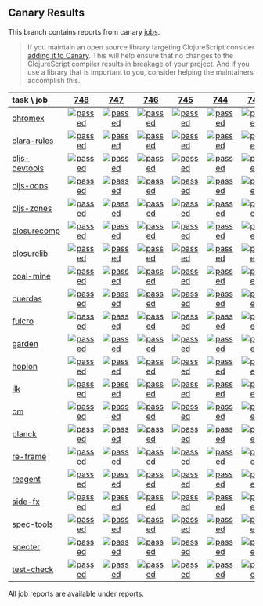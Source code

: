 ## Canary Results

This branch contains reports from canary [jobs](https://github.com/cljs-oss/canary/tree/jobs).

> If you maintain an open source library targeting ClojureScript consider [adding it to Canary](https://github.com/cljs-oss/canary/tree/master#how-to-participate). This will help ensure that no changes to the ClojureScript compiler results in breakage of your project. And if you use a library that is important to you, consider helping the maintainers accomplish this.

[//]: # (begin_overview_table)

| task \ job | <a href="reports/2018/12/31/job-000748-1.10.497-5a52244" title="job #748 finished on 2018-12-31">748</a> | <a href="reports/2018/12/30/job-000747-1.10.497-5a52244" title="job #747 finished on 2018-12-30">747</a> | <a href="reports/2018/12/29/job-000746-1.10.497-5a52244" title="job #746 finished on 2018-12-29">746</a> | <a href="reports/2018/12/28/job-000745-1.10.496-632a171" title="job #745 finished on 2018-12-28">745</a> | <a href="reports/2018/12/27/job-000744-1.10.495-857c1e2" title="job #744 finished on 2018-12-27">744</a> | <a href="reports/2018/12/26/job-000743-1.10.495-857c1e2" title="job #743 finished on 2018-12-26">743</a> | <a href="reports/2018/12/25/job-000742-1.10.495-857c1e2" title="job #742 finished on 2018-12-25">742</a> | <a href="reports/2018/12/24/job-000741-1.10.492-6ccb629" title="job #741 finished on 2018-12-24">741</a> | <a href="reports/2018/12/23/job-000740-1.10.492-6ccb629" title="job #740 finished on 2018-12-23">740</a> | <a href="reports/2018/12/23/job-000739-1.10.492-6ccb629" title="job #739 finished on 2018-12-23">739</a> |
| :--- | :---: | :---: | :---: | :---: | :---: | :---: | :---: | :---: | :---: | :---: |
| [chromex](https://github.com/binaryage/chromex) | <a href="reports/2018/12/31/job-000748-1.10.497-5a52244#-chromex"><img title="passed" src="http://box.binaryage.com/s-passed.svg"><a> | <a href="reports/2018/12/30/job-000747-1.10.497-5a52244#-chromex"><img title="passed" src="http://box.binaryage.com/s-passed.svg"><a> | <a href="reports/2018/12/29/job-000746-1.10.497-5a52244#-chromex"><img title="passed" src="http://box.binaryage.com/s-passed.svg"><a> | <a href="reports/2018/12/28/job-000745-1.10.496-632a171#-chromex"><img title="passed" src="http://box.binaryage.com/s-passed.svg"><a> | <a href="reports/2018/12/27/job-000744-1.10.495-857c1e2#-chromex"><img title="passed" src="http://box.binaryage.com/s-passed.svg"><a> | <a href="reports/2018/12/26/job-000743-1.10.495-857c1e2#-chromex"><img title="passed" src="http://box.binaryage.com/s-passed.svg"><a> | <a href="reports/2018/12/25/job-000742-1.10.495-857c1e2#-chromex"><img title="passed" src="http://box.binaryage.com/s-passed.svg"><a> | <a href="reports/2018/12/24/job-000741-1.10.492-6ccb629#-chromex"><img title="passed" src="http://box.binaryage.com/s-passed.svg"><a> | <a href="reports/2018/12/23/job-000740-1.10.492-6ccb629#-chromex"><img title="disabled" src="http://box.binaryage.com/s-disabled.svg"><a> | <a href="reports/2018/12/23/job-000739-1.10.492-6ccb629#-chromex"><img title="passed" src="http://box.binaryage.com/s-passed.svg"><a> |
| [clara-rules](https://github.com/cerner/clara-rules) | <a href="reports/2018/12/31/job-000748-1.10.497-5a52244#-clara-rules"><img title="passed" src="http://box.binaryage.com/s-passed.svg"><a> | <a href="reports/2018/12/30/job-000747-1.10.497-5a52244#-clara-rules"><img title="passed" src="http://box.binaryage.com/s-passed.svg"><a> | <a href="reports/2018/12/29/job-000746-1.10.497-5a52244#-clara-rules"><img title="passed" src="http://box.binaryage.com/s-passed.svg"><a> | <a href="reports/2018/12/28/job-000745-1.10.496-632a171#-clara-rules"><img title="passed" src="http://box.binaryage.com/s-passed.svg"><a> | <a href="reports/2018/12/27/job-000744-1.10.495-857c1e2#-clara-rules"><img title="passed" src="http://box.binaryage.com/s-passed.svg"><a> | <a href="reports/2018/12/26/job-000743-1.10.495-857c1e2#-clara-rules"><img title="passed" src="http://box.binaryage.com/s-passed.svg"><a> | <a href="reports/2018/12/25/job-000742-1.10.495-857c1e2#-clara-rules"><img title="passed" src="http://box.binaryage.com/s-passed.svg"><a> | <a href="reports/2018/12/24/job-000741-1.10.492-6ccb629#-clara-rules"><img title="passed" src="http://box.binaryage.com/s-passed.svg"><a> | <a href="reports/2018/12/23/job-000740-1.10.492-6ccb629#-clara-rules"><img title="disabled" src="http://box.binaryage.com/s-disabled.svg"><a> | <a href="reports/2018/12/23/job-000739-1.10.492-6ccb629#-clara-rules"><img title="passed" src="http://box.binaryage.com/s-passed.svg"><a> |
| [cljs-devtools](https://github.com/binaryage/cljs-devtools) | <a href="reports/2018/12/31/job-000748-1.10.497-5a52244#-cljs-devtools"><img title="passed" src="http://box.binaryage.com/s-passed.svg"><a> | <a href="reports/2018/12/30/job-000747-1.10.497-5a52244#-cljs-devtools"><img title="passed" src="http://box.binaryage.com/s-passed.svg"><a> | <a href="reports/2018/12/29/job-000746-1.10.497-5a52244#-cljs-devtools"><img title="passed" src="http://box.binaryage.com/s-passed.svg"><a> | <a href="reports/2018/12/28/job-000745-1.10.496-632a171#-cljs-devtools"><img title="passed" src="http://box.binaryage.com/s-passed.svg"><a> | <a href="reports/2018/12/27/job-000744-1.10.495-857c1e2#-cljs-devtools"><img title="passed" src="http://box.binaryage.com/s-passed.svg"><a> | <a href="reports/2018/12/26/job-000743-1.10.495-857c1e2#-cljs-devtools"><img title="passed" src="http://box.binaryage.com/s-passed.svg"><a> | <a href="reports/2018/12/25/job-000742-1.10.495-857c1e2#-cljs-devtools"><img title="passed" src="http://box.binaryage.com/s-passed.svg"><a> | <a href="reports/2018/12/24/job-000741-1.10.492-6ccb629#-cljs-devtools"><img title="passed" src="http://box.binaryage.com/s-passed.svg"><a> | <a href="reports/2018/12/23/job-000740-1.10.492-6ccb629#-cljs-devtools"><img title="disabled" src="http://box.binaryage.com/s-disabled.svg"><a> | <a href="reports/2018/12/23/job-000739-1.10.492-6ccb629#-cljs-devtools"><img title="passed" src="http://box.binaryage.com/s-passed.svg"><a> |
| [cljs-oops](https://github.com/binaryage/cljs-oops) | <a href="reports/2018/12/31/job-000748-1.10.497-5a52244#-cljs-oops"><img title="passed" src="http://box.binaryage.com/s-passed.svg"><a> | <a href="reports/2018/12/30/job-000747-1.10.497-5a52244#-cljs-oops"><img title="passed" src="http://box.binaryage.com/s-passed.svg"><a> | <a href="reports/2018/12/29/job-000746-1.10.497-5a52244#-cljs-oops"><img title="passed" src="http://box.binaryage.com/s-passed.svg"><a> | <a href="reports/2018/12/28/job-000745-1.10.496-632a171#-cljs-oops"><img title="passed" src="http://box.binaryage.com/s-passed.svg"><a> | <a href="reports/2018/12/27/job-000744-1.10.495-857c1e2#-cljs-oops"><img title="passed" src="http://box.binaryage.com/s-passed.svg"><a> | <a href="reports/2018/12/26/job-000743-1.10.495-857c1e2#-cljs-oops"><img title="passed" src="http://box.binaryage.com/s-passed.svg"><a> | <a href="reports/2018/12/25/job-000742-1.10.495-857c1e2#-cljs-oops"><img title="passed" src="http://box.binaryage.com/s-passed.svg"><a> | <a href="reports/2018/12/24/job-000741-1.10.492-6ccb629#-cljs-oops"><img title="passed" src="http://box.binaryage.com/s-passed.svg"><a> | <a href="reports/2018/12/23/job-000740-1.10.492-6ccb629#-cljs-oops"><img title="disabled" src="http://box.binaryage.com/s-disabled.svg"><a> | <a href="reports/2018/12/23/job-000739-1.10.492-6ccb629#-cljs-oops"><img title="passed" src="http://box.binaryage.com/s-passed.svg"><a> |
| [cljs-zones](https://github.com/binaryage/cljs-zones) | <a href="reports/2018/12/31/job-000748-1.10.497-5a52244#-cljs-zones"><img title="passed" src="http://box.binaryage.com/s-passed.svg"><a> | <a href="reports/2018/12/30/job-000747-1.10.497-5a52244#-cljs-zones"><img title="passed" src="http://box.binaryage.com/s-passed.svg"><a> | <a href="reports/2018/12/29/job-000746-1.10.497-5a52244#-cljs-zones"><img title="passed" src="http://box.binaryage.com/s-passed.svg"><a> | <a href="reports/2018/12/28/job-000745-1.10.496-632a171#-cljs-zones"><img title="passed" src="http://box.binaryage.com/s-passed.svg"><a> | <a href="reports/2018/12/27/job-000744-1.10.495-857c1e2#-cljs-zones"><img title="passed" src="http://box.binaryage.com/s-passed.svg"><a> | <a href="reports/2018/12/26/job-000743-1.10.495-857c1e2#-cljs-zones"><img title="passed" src="http://box.binaryage.com/s-passed.svg"><a> | <a href="reports/2018/12/25/job-000742-1.10.495-857c1e2#-cljs-zones"><img title="passed" src="http://box.binaryage.com/s-passed.svg"><a> | <a href="reports/2018/12/24/job-000741-1.10.492-6ccb629#-cljs-zones"><img title="passed" src="http://box.binaryage.com/s-passed.svg"><a> | <a href="reports/2018/12/23/job-000740-1.10.492-6ccb629#-cljs-zones"><img title="disabled" src="http://box.binaryage.com/s-disabled.svg"><a> | <a href="reports/2018/12/23/job-000739-1.10.492-6ccb629#-cljs-zones"><img title="passed" src="http://box.binaryage.com/s-passed.svg"><a> |
| [closurecomp](https://github.com/mfikes/closurecomp) | <a href="reports/2018/12/31/job-000748-1.10.497-5a52244#-closurecomp"><img title="passed" src="http://box.binaryage.com/s-passed.svg"><a> | <a href="reports/2018/12/30/job-000747-1.10.497-5a52244#-closurecomp"><img title="passed" src="http://box.binaryage.com/s-passed.svg"><a> | <a href="reports/2018/12/29/job-000746-1.10.497-5a52244#-closurecomp"><img title="passed" src="http://box.binaryage.com/s-passed.svg"><a> | <a href="reports/2018/12/28/job-000745-1.10.496-632a171#-closurecomp"><img title="passed" src="http://box.binaryage.com/s-passed.svg"><a> | <a href="reports/2018/12/27/job-000744-1.10.495-857c1e2#-closurecomp"><img title="passed" src="http://box.binaryage.com/s-passed.svg"><a> | <a href="reports/2018/12/26/job-000743-1.10.495-857c1e2#-closurecomp"><img title="passed" src="http://box.binaryage.com/s-passed.svg"><a> | <a href="reports/2018/12/25/job-000742-1.10.495-857c1e2#-closurecomp"><img title="passed" src="http://box.binaryage.com/s-passed.svg"><a> | <a href="reports/2018/12/24/job-000741-1.10.492-6ccb629#-closurecomp"><img title="passed" src="http://box.binaryage.com/s-passed.svg"><a> | <a href="reports/2018/12/23/job-000740-1.10.492-6ccb629#-closurecomp"><img title="disabled" src="http://box.binaryage.com/s-disabled.svg"><a> | <a href="reports/2018/12/23/job-000739-1.10.492-6ccb629#-closurecomp"><img title="passed" src="http://box.binaryage.com/s-passed.svg"><a> |
| [closurelib](https://github.com/mfikes/closurelib) | <a href="reports/2018/12/31/job-000748-1.10.497-5a52244#-closurelib"><img title="passed" src="http://box.binaryage.com/s-passed.svg"><a> | <a href="reports/2018/12/30/job-000747-1.10.497-5a52244#-closurelib"><img title="passed" src="http://box.binaryage.com/s-passed.svg"><a> | <a href="reports/2018/12/29/job-000746-1.10.497-5a52244#-closurelib"><img title="passed" src="http://box.binaryage.com/s-passed.svg"><a> | <a href="reports/2018/12/28/job-000745-1.10.496-632a171#-closurelib"><img title="passed" src="http://box.binaryage.com/s-passed.svg"><a> | <a href="reports/2018/12/27/job-000744-1.10.495-857c1e2#-closurelib"><img title="passed" src="http://box.binaryage.com/s-passed.svg"><a> | <a href="reports/2018/12/26/job-000743-1.10.495-857c1e2#-closurelib"><img title="passed" src="http://box.binaryage.com/s-passed.svg"><a> | <a href="reports/2018/12/25/job-000742-1.10.495-857c1e2#-closurelib"><img title="passed" src="http://box.binaryage.com/s-passed.svg"><a> | <a href="reports/2018/12/24/job-000741-1.10.492-6ccb629#-closurelib"><img title="passed" src="http://box.binaryage.com/s-passed.svg"><a> | <a href="reports/2018/12/23/job-000740-1.10.492-6ccb629#-closurelib"><img title="disabled" src="http://box.binaryage.com/s-disabled.svg"><a> | <a href="reports/2018/12/23/job-000739-1.10.492-6ccb629#-closurelib"><img title="passed" src="http://box.binaryage.com/s-passed.svg"><a> |
| [coal-mine](https://github.com/mfikes/coal-mine) | <a href="reports/2018/12/31/job-000748-1.10.497-5a52244#-coal-mine"><img title="passed" src="http://box.binaryage.com/s-passed.svg"><a> | <a href="reports/2018/12/30/job-000747-1.10.497-5a52244#-coal-mine"><img title="passed" src="http://box.binaryage.com/s-passed.svg"><a> | <a href="reports/2018/12/29/job-000746-1.10.497-5a52244#-coal-mine"><img title="passed" src="http://box.binaryage.com/s-passed.svg"><a> | <a href="reports/2018/12/28/job-000745-1.10.496-632a171#-coal-mine"><img title="passed" src="http://box.binaryage.com/s-passed.svg"><a> | <a href="reports/2018/12/27/job-000744-1.10.495-857c1e2#-coal-mine"><img title="passed" src="http://box.binaryage.com/s-passed.svg"><a> | <a href="reports/2018/12/26/job-000743-1.10.495-857c1e2#-coal-mine"><img title="passed" src="http://box.binaryage.com/s-passed.svg"><a> | <a href="reports/2018/12/25/job-000742-1.10.495-857c1e2#-coal-mine"><img title="passed" src="http://box.binaryage.com/s-passed.svg"><a> | <a href="reports/2018/12/24/job-000741-1.10.492-6ccb629#-coal-mine"><img title="passed" src="http://box.binaryage.com/s-passed.svg"><a> | <a href="reports/2018/12/23/job-000740-1.10.492-6ccb629#-coal-mine"><img title="disabled" src="http://box.binaryage.com/s-disabled.svg"><a> | <a href="reports/2018/12/23/job-000739-1.10.492-6ccb629#-coal-mine"><img title="passed" src="http://box.binaryage.com/s-passed.svg"><a> |
| [cuerdas](https://github.com/funcool/cuerdas) | <a href="reports/2018/12/31/job-000748-1.10.497-5a52244#-cuerdas"><img title="passed" src="http://box.binaryage.com/s-passed.svg"><a> | <a href="reports/2018/12/30/job-000747-1.10.497-5a52244#-cuerdas"><img title="passed" src="http://box.binaryage.com/s-passed.svg"><a> | <a href="reports/2018/12/29/job-000746-1.10.497-5a52244#-cuerdas"><img title="passed" src="http://box.binaryage.com/s-passed.svg"><a> | <a href="reports/2018/12/28/job-000745-1.10.496-632a171#-cuerdas"><img title="passed" src="http://box.binaryage.com/s-passed.svg"><a> | <a href="reports/2018/12/27/job-000744-1.10.495-857c1e2#-cuerdas"><img title="passed" src="http://box.binaryage.com/s-passed.svg"><a> | <a href="reports/2018/12/26/job-000743-1.10.495-857c1e2#-cuerdas"><img title="passed" src="http://box.binaryage.com/s-passed.svg"><a> | <a href="reports/2018/12/25/job-000742-1.10.495-857c1e2#-cuerdas"><img title="passed" src="http://box.binaryage.com/s-passed.svg"><a> | <a href="reports/2018/12/24/job-000741-1.10.492-6ccb629#-cuerdas"><img title="passed" src="http://box.binaryage.com/s-passed.svg"><a> | <a href="reports/2018/12/23/job-000740-1.10.492-6ccb629#-cuerdas"><img title="disabled" src="http://box.binaryage.com/s-disabled.svg"><a> | <a href="reports/2018/12/23/job-000739-1.10.492-6ccb629#-cuerdas"><img title="passed" src="http://box.binaryage.com/s-passed.svg"><a> |
| [fulcro](https://github.com/fulcrologic/fulcro) | <a href="reports/2018/12/31/job-000748-1.10.497-5a52244#-fulcro"><img title="passed" src="http://box.binaryage.com/s-passed.svg"><a> | <a href="reports/2018/12/30/job-000747-1.10.497-5a52244#-fulcro"><img title="passed" src="http://box.binaryage.com/s-passed.svg"><a> | <a href="reports/2018/12/29/job-000746-1.10.497-5a52244#-fulcro"><img title="passed" src="http://box.binaryage.com/s-passed.svg"><a> | <a href="reports/2018/12/28/job-000745-1.10.496-632a171#-fulcro"><img title="passed" src="http://box.binaryage.com/s-passed.svg"><a> | <a href="reports/2018/12/27/job-000744-1.10.495-857c1e2#-fulcro"><img title="passed" src="http://box.binaryage.com/s-passed.svg"><a> | <a href="reports/2018/12/26/job-000743-1.10.495-857c1e2#-fulcro"><img title="passed" src="http://box.binaryage.com/s-passed.svg"><a> | <a href="reports/2018/12/25/job-000742-1.10.495-857c1e2#-fulcro"><img title="passed" src="http://box.binaryage.com/s-passed.svg"><a> | <a href="reports/2018/12/24/job-000741-1.10.492-6ccb629#-fulcro"><img title="passed" src="http://box.binaryage.com/s-passed.svg"><a> | <a href="reports/2018/12/23/job-000740-1.10.492-6ccb629#-fulcro"><img title="disabled" src="http://box.binaryage.com/s-disabled.svg"><a> | <a href="reports/2018/12/23/job-000739-1.10.492-6ccb629#-fulcro"><img title="passed" src="http://box.binaryage.com/s-passed.svg"><a> |
| [garden](https://github.com/noprompt/garden) | <a href="reports/2018/12/31/job-000748-1.10.497-5a52244#-garden"><img title="passed" src="http://box.binaryage.com/s-passed.svg"><a> | <a href="reports/2018/12/30/job-000747-1.10.497-5a52244#-garden"><img title="passed" src="http://box.binaryage.com/s-passed.svg"><a> | <a href="reports/2018/12/29/job-000746-1.10.497-5a52244#-garden"><img title="passed" src="http://box.binaryage.com/s-passed.svg"><a> | <a href="reports/2018/12/28/job-000745-1.10.496-632a171#-garden"><img title="passed" src="http://box.binaryage.com/s-passed.svg"><a> | <a href="reports/2018/12/27/job-000744-1.10.495-857c1e2#-garden"><img title="passed" src="http://box.binaryage.com/s-passed.svg"><a> | <a href="reports/2018/12/26/job-000743-1.10.495-857c1e2#-garden"><img title="passed" src="http://box.binaryage.com/s-passed.svg"><a> | <a href="reports/2018/12/25/job-000742-1.10.495-857c1e2#-garden"><img title="passed" src="http://box.binaryage.com/s-passed.svg"><a> | <a href="reports/2018/12/24/job-000741-1.10.492-6ccb629#-garden"><img title="passed" src="http://box.binaryage.com/s-passed.svg"><a> | <a href="reports/2018/12/23/job-000740-1.10.492-6ccb629#-garden"><img title="disabled" src="http://box.binaryage.com/s-disabled.svg"><a> | <a href="reports/2018/12/23/job-000739-1.10.492-6ccb629#-garden"><img title="passed" src="http://box.binaryage.com/s-passed.svg"><a> |
| [hoplon](https://github.com/hoplon/hoplon) | <a href="reports/2018/12/31/job-000748-1.10.497-5a52244#-hoplon"><img title="passed" src="http://box.binaryage.com/s-passed.svg"><a> | <a href="reports/2018/12/30/job-000747-1.10.497-5a52244#-hoplon"><img title="passed" src="http://box.binaryage.com/s-passed.svg"><a> | <a href="reports/2018/12/29/job-000746-1.10.497-5a52244#-hoplon"><img title="passed" src="http://box.binaryage.com/s-passed.svg"><a> | <a href="reports/2018/12/28/job-000745-1.10.496-632a171#-hoplon"><img title="passed" src="http://box.binaryage.com/s-passed.svg"><a> | <a href="reports/2018/12/27/job-000744-1.10.495-857c1e2#-hoplon"><img title="passed" src="http://box.binaryage.com/s-passed.svg"><a> | <a href="reports/2018/12/26/job-000743-1.10.495-857c1e2#-hoplon"><img title="passed" src="http://box.binaryage.com/s-passed.svg"><a> | <a href="reports/2018/12/25/job-000742-1.10.495-857c1e2#-hoplon"><img title="passed" src="http://box.binaryage.com/s-passed.svg"><a> | <a href="reports/2018/12/24/job-000741-1.10.492-6ccb629#-hoplon"><img title="passed" src="http://box.binaryage.com/s-passed.svg"><a> | <a href="reports/2018/12/23/job-000740-1.10.492-6ccb629#-hoplon"><img title="disabled" src="http://box.binaryage.com/s-disabled.svg"><a> | <a href="reports/2018/12/23/job-000739-1.10.492-6ccb629#-hoplon"><img title="passed" src="http://box.binaryage.com/s-passed.svg"><a> |
| [ilk](https://github.com/mfikes/ilk) | <a href="reports/2018/12/31/job-000748-1.10.497-5a52244#-ilk"><img title="passed" src="http://box.binaryage.com/s-passed.svg"><a> | <a href="reports/2018/12/30/job-000747-1.10.497-5a52244#-ilk"><img title="passed" src="http://box.binaryage.com/s-passed.svg"><a> | <a href="reports/2018/12/29/job-000746-1.10.497-5a52244#-ilk"><img title="passed" src="http://box.binaryage.com/s-passed.svg"><a> | <a href="reports/2018/12/28/job-000745-1.10.496-632a171#-ilk"><img title="passed" src="http://box.binaryage.com/s-passed.svg"><a> | <a href="reports/2018/12/27/job-000744-1.10.495-857c1e2#-ilk"><img title="passed" src="http://box.binaryage.com/s-passed.svg"><a> | <a href="reports/2018/12/26/job-000743-1.10.495-857c1e2#-ilk"><img title="passed" src="http://box.binaryage.com/s-passed.svg"><a> | <a href="reports/2018/12/25/job-000742-1.10.495-857c1e2#-ilk"><img title="passed" src="http://box.binaryage.com/s-passed.svg"><a> | <a href="reports/2018/12/24/job-000741-1.10.492-6ccb629#-ilk"><img title="passed" src="http://box.binaryage.com/s-passed.svg"><a> | <a href="reports/2018/12/23/job-000740-1.10.492-6ccb629#-ilk"><img title="passed" src="http://box.binaryage.com/s-passed.svg"><a> | <a href="reports/2018/12/23/job-000739-1.10.492-6ccb629#-ilk"><img title="missing" src="http://box.binaryage.com/s-missing.svg"><a> |
| [om](https://github.com/omcljs/om) | <a href="reports/2018/12/31/job-000748-1.10.497-5a52244#-om"><img title="passed" src="http://box.binaryage.com/s-passed.svg"><a> | <a href="reports/2018/12/30/job-000747-1.10.497-5a52244#-om"><img title="passed" src="http://box.binaryage.com/s-passed.svg"><a> | <a href="reports/2018/12/29/job-000746-1.10.497-5a52244#-om"><img title="passed" src="http://box.binaryage.com/s-passed.svg"><a> | <a href="reports/2018/12/28/job-000745-1.10.496-632a171#-om"><img title="passed" src="http://box.binaryage.com/s-passed.svg"><a> | <a href="reports/2018/12/27/job-000744-1.10.495-857c1e2#-om"><img title="passed" src="http://box.binaryage.com/s-passed.svg"><a> | <a href="reports/2018/12/26/job-000743-1.10.495-857c1e2#-om"><img title="passed" src="http://box.binaryage.com/s-passed.svg"><a> | <a href="reports/2018/12/25/job-000742-1.10.495-857c1e2#-om"><img title="passed" src="http://box.binaryage.com/s-passed.svg"><a> | <a href="reports/2018/12/24/job-000741-1.10.492-6ccb629#-om"><img title="passed" src="http://box.binaryage.com/s-passed.svg"><a> | <a href="reports/2018/12/23/job-000740-1.10.492-6ccb629#-om"><img title="disabled" src="http://box.binaryage.com/s-disabled.svg"><a> | <a href="reports/2018/12/23/job-000739-1.10.492-6ccb629#-om"><img title="passed" src="http://box.binaryage.com/s-passed.svg"><a> |
| [planck](https://github.com/planck-repl/planck) | <a href="reports/2018/12/31/job-000748-1.10.497-5a52244#-planck"><img title="passed" src="http://box.binaryage.com/s-passed.svg"><a> | <a href="reports/2018/12/30/job-000747-1.10.497-5a52244#-planck"><img title="passed" src="http://box.binaryage.com/s-passed.svg"><a> | <a href="reports/2018/12/29/job-000746-1.10.497-5a52244#-planck"><img title="passed" src="http://box.binaryage.com/s-passed.svg"><a> | <a href="reports/2018/12/28/job-000745-1.10.496-632a171#-planck"><img title="passed" src="http://box.binaryage.com/s-passed.svg"><a> | <a href="reports/2018/12/27/job-000744-1.10.495-857c1e2#-planck"><img title="passed" src="http://box.binaryage.com/s-passed.svg"><a> | <a href="reports/2018/12/26/job-000743-1.10.495-857c1e2#-planck"><img title="passed" src="http://box.binaryage.com/s-passed.svg"><a> | <a href="reports/2018/12/25/job-000742-1.10.495-857c1e2#-planck"><img title="passed" src="http://box.binaryage.com/s-passed.svg"><a> | <a href="reports/2018/12/24/job-000741-1.10.492-6ccb629#-planck"><img title="passed" src="http://box.binaryage.com/s-passed.svg"><a> | <a href="reports/2018/12/23/job-000740-1.10.492-6ccb629#-planck"><img title="disabled" src="http://box.binaryage.com/s-disabled.svg"><a> | <a href="reports/2018/12/23/job-000739-1.10.492-6ccb629#-planck"><img title="passed" src="http://box.binaryage.com/s-passed.svg"><a> |
| [re-frame](https://github.com/Day8/re-frame) | <a href="reports/2018/12/31/job-000748-1.10.497-5a52244#-re-frame"><img title="passed" src="http://box.binaryage.com/s-passed.svg"><a> | <a href="reports/2018/12/30/job-000747-1.10.497-5a52244#-re-frame"><img title="passed" src="http://box.binaryage.com/s-passed.svg"><a> | <a href="reports/2018/12/29/job-000746-1.10.497-5a52244#-re-frame"><img title="passed" src="http://box.binaryage.com/s-passed.svg"><a> | <a href="reports/2018/12/28/job-000745-1.10.496-632a171#-re-frame"><img title="passed" src="http://box.binaryage.com/s-passed.svg"><a> | <a href="reports/2018/12/27/job-000744-1.10.495-857c1e2#-re-frame"><img title="passed" src="http://box.binaryage.com/s-passed.svg"><a> | <a href="reports/2018/12/26/job-000743-1.10.495-857c1e2#-re-frame"><img title="passed" src="http://box.binaryage.com/s-passed.svg"><a> | <a href="reports/2018/12/25/job-000742-1.10.495-857c1e2#-re-frame"><img title="passed" src="http://box.binaryage.com/s-passed.svg"><a> | <a href="reports/2018/12/24/job-000741-1.10.492-6ccb629#-re-frame"><img title="passed" src="http://box.binaryage.com/s-passed.svg"><a> | <a href="reports/2018/12/23/job-000740-1.10.492-6ccb629#-re-frame"><img title="disabled" src="http://box.binaryage.com/s-disabled.svg"><a> | <a href="reports/2018/12/23/job-000739-1.10.492-6ccb629#-re-frame"><img title="passed" src="http://box.binaryage.com/s-passed.svg"><a> |
| [reagent](https://github.com/reagent-project/reagent) | <a href="reports/2018/12/31/job-000748-1.10.497-5a52244#-reagent"><img title="passed" src="http://box.binaryage.com/s-passed.svg"><a> | <a href="reports/2018/12/30/job-000747-1.10.497-5a52244#-reagent"><img title="passed" src="http://box.binaryage.com/s-passed.svg"><a> | <a href="reports/2018/12/29/job-000746-1.10.497-5a52244#-reagent"><img title="passed" src="http://box.binaryage.com/s-passed.svg"><a> | <a href="reports/2018/12/28/job-000745-1.10.496-632a171#-reagent"><img title="passed" src="http://box.binaryage.com/s-passed.svg"><a> | <a href="reports/2018/12/27/job-000744-1.10.495-857c1e2#-reagent"><img title="passed" src="http://box.binaryage.com/s-passed.svg"><a> | <a href="reports/2018/12/26/job-000743-1.10.495-857c1e2#-reagent"><img title="passed" src="http://box.binaryage.com/s-passed.svg"><a> | <a href="reports/2018/12/25/job-000742-1.10.495-857c1e2#-reagent"><img title="passed" src="http://box.binaryage.com/s-passed.svg"><a> | <a href="reports/2018/12/24/job-000741-1.10.492-6ccb629#-reagent"><img title="passed" src="http://box.binaryage.com/s-passed.svg"><a> | <a href="reports/2018/12/23/job-000740-1.10.492-6ccb629#-reagent"><img title="disabled" src="http://box.binaryage.com/s-disabled.svg"><a> | <a href="reports/2018/12/23/job-000739-1.10.492-6ccb629#-reagent"><img title="passed" src="http://box.binaryage.com/s-passed.svg"><a> |
| [side-fx](https://github.com/cljsrn/side-fx) | <a href="reports/2018/12/31/job-000748-1.10.497-5a52244#-side-fx"><img title="passed" src="http://box.binaryage.com/s-passed.svg"><a> | <a href="reports/2018/12/30/job-000747-1.10.497-5a52244#-side-fx"><img title="passed" src="http://box.binaryage.com/s-passed.svg"><a> | <a href="reports/2018/12/29/job-000746-1.10.497-5a52244#-side-fx"><img title="passed" src="http://box.binaryage.com/s-passed.svg"><a> | <a href="reports/2018/12/28/job-000745-1.10.496-632a171#-side-fx"><img title="passed" src="http://box.binaryage.com/s-passed.svg"><a> | <a href="reports/2018/12/27/job-000744-1.10.495-857c1e2#-side-fx"><img title="passed" src="http://box.binaryage.com/s-passed.svg"><a> | <a href="reports/2018/12/26/job-000743-1.10.495-857c1e2#-side-fx"><img title="passed" src="http://box.binaryage.com/s-passed.svg"><a> | <a href="reports/2018/12/25/job-000742-1.10.495-857c1e2#-side-fx"><img title="passed" src="http://box.binaryage.com/s-passed.svg"><a> | <a href="reports/2018/12/24/job-000741-1.10.492-6ccb629#-side-fx"><img title="passed" src="http://box.binaryage.com/s-passed.svg"><a> | <a href="reports/2018/12/23/job-000740-1.10.492-6ccb629#-side-fx"><img title="disabled" src="http://box.binaryage.com/s-disabled.svg"><a> | <a href="reports/2018/12/23/job-000739-1.10.492-6ccb629#-side-fx"><img title="passed" src="http://box.binaryage.com/s-passed.svg"><a> |
| [spec-tools](https://github.com/metosin/spec-tools) | <a href="reports/2018/12/31/job-000748-1.10.497-5a52244#-spec-tools"><img title="passed" src="http://box.binaryage.com/s-passed.svg"><a> | <a href="reports/2018/12/30/job-000747-1.10.497-5a52244#-spec-tools"><img title="passed" src="http://box.binaryage.com/s-passed.svg"><a> | <a href="reports/2018/12/29/job-000746-1.10.497-5a52244#-spec-tools"><img title="passed" src="http://box.binaryage.com/s-passed.svg"><a> | <a href="reports/2018/12/28/job-000745-1.10.496-632a171#-spec-tools"><img title="passed" src="http://box.binaryage.com/s-passed.svg"><a> | <a href="reports/2018/12/27/job-000744-1.10.495-857c1e2#-spec-tools"><img title="passed" src="http://box.binaryage.com/s-passed.svg"><a> | <a href="reports/2018/12/26/job-000743-1.10.495-857c1e2#-spec-tools"><img title="passed" src="http://box.binaryage.com/s-passed.svg"><a> | <a href="reports/2018/12/25/job-000742-1.10.495-857c1e2#-spec-tools"><img title="passed" src="http://box.binaryage.com/s-passed.svg"><a> | <a href="reports/2018/12/24/job-000741-1.10.492-6ccb629#-spec-tools"><img title="passed" src="http://box.binaryage.com/s-passed.svg"><a> | <a href="reports/2018/12/23/job-000740-1.10.492-6ccb629#-spec-tools"><img title="disabled" src="http://box.binaryage.com/s-disabled.svg"><a> | <a href="reports/2018/12/23/job-000739-1.10.492-6ccb629#-spec-tools"><img title="passed" src="http://box.binaryage.com/s-passed.svg"><a> |
| [specter](https://github.com/nathanmarz/specter) | <a href="reports/2018/12/31/job-000748-1.10.497-5a52244#-specter"><img title="passed" src="http://box.binaryage.com/s-passed.svg"><a> | <a href="reports/2018/12/30/job-000747-1.10.497-5a52244#-specter"><img title="passed" src="http://box.binaryage.com/s-passed.svg"><a> | <a href="reports/2018/12/29/job-000746-1.10.497-5a52244#-specter"><img title="passed" src="http://box.binaryage.com/s-passed.svg"><a> | <a href="reports/2018/12/28/job-000745-1.10.496-632a171#-specter"><img title="passed" src="http://box.binaryage.com/s-passed.svg"><a> | <a href="reports/2018/12/27/job-000744-1.10.495-857c1e2#-specter"><img title="passed" src="http://box.binaryage.com/s-passed.svg"><a> | <a href="reports/2018/12/26/job-000743-1.10.495-857c1e2#-specter"><img title="passed" src="http://box.binaryage.com/s-passed.svg"><a> | <a href="reports/2018/12/25/job-000742-1.10.495-857c1e2#-specter"><img title="passed" src="http://box.binaryage.com/s-passed.svg"><a> | <a href="reports/2018/12/24/job-000741-1.10.492-6ccb629#-specter"><img title="passed" src="http://box.binaryage.com/s-passed.svg"><a> | <a href="reports/2018/12/23/job-000740-1.10.492-6ccb629#-specter"><img title="disabled" src="http://box.binaryage.com/s-disabled.svg"><a> | <a href="reports/2018/12/23/job-000739-1.10.492-6ccb629#-specter"><img title="passed" src="http://box.binaryage.com/s-passed.svg"><a> |
| [test-check](https://github.com/clojure/test.check) | <a href="reports/2018/12/31/job-000748-1.10.497-5a52244#-test-check"><img title="passed" src="http://box.binaryage.com/s-passed.svg"><a> | <a href="reports/2018/12/30/job-000747-1.10.497-5a52244#-test-check"><img title="passed" src="http://box.binaryage.com/s-passed.svg"><a> | <a href="reports/2018/12/29/job-000746-1.10.497-5a52244#-test-check"><img title="passed" src="http://box.binaryage.com/s-passed.svg"><a> | <a href="reports/2018/12/28/job-000745-1.10.496-632a171#-test-check"><img title="passed" src="http://box.binaryage.com/s-passed.svg"><a> | <a href="reports/2018/12/27/job-000744-1.10.495-857c1e2#-test-check"><img title="passed" src="http://box.binaryage.com/s-passed.svg"><a> | <a href="reports/2018/12/26/job-000743-1.10.495-857c1e2#-test-check"><img title="passed" src="http://box.binaryage.com/s-passed.svg"><a> | <a href="reports/2018/12/25/job-000742-1.10.495-857c1e2#-test-check"><img title="passed" src="http://box.binaryage.com/s-passed.svg"><a> | <a href="reports/2018/12/24/job-000741-1.10.492-6ccb629#-test-check"><img title="passed" src="http://box.binaryage.com/s-passed.svg"><a> | <a href="reports/2018/12/23/job-000740-1.10.492-6ccb629#-test-check"><img title="disabled" src="http://box.binaryage.com/s-disabled.svg"><a> | <a href="reports/2018/12/23/job-000739-1.10.492-6ccb629#-test-check"><img title="failed" src="http://box.binaryage.com/s-failed.svg"><a> |

[//]: # (end_overview_table)

All job reports are available under [reports](reports).
